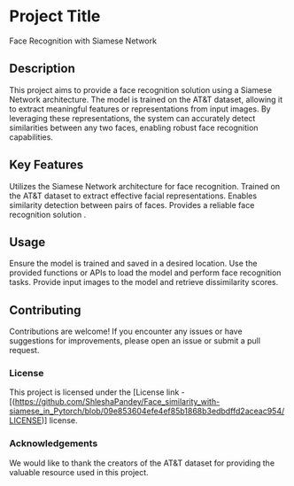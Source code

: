 # **Project Title**
Face Recognition with Siamese Network

## **Description**
This project aims to provide a face recognition solution using a Siamese Network architecture. The model is trained on the AT&T dataset, allowing it to extract meaningful features or representations from input images. By leveraging these representations, the system can accurately detect similarities between any two faces, enabling robust face recognition capabilities.

## Key Features  
Utilizes the Siamese Network architecture for face recognition.
Trained on the AT&T dataset to extract effective facial representations.
Enables similarity detection between pairs of faces.
Provides a reliable face recognition solution
.
## Usage

Ensure the model is trained and saved in a desired location.
Use the provided functions or APIs to load the model and perform face recognition tasks.
Provide input images to the model and retrieve dissimilarity scores.

## Contributing
Contributions are welcome! If you encounter any issues or have suggestions for improvements, please open an issue or submit a pull request.

### License
This project is licensed under the [License link - [(https://github.com/ShleshaPandey/Face_similarity_with-siamese_in_Pytorch/blob/09e853604efe4ef85b1868b3edbdffd2aceac954/LICENSE)] license. 

### Acknowledgements
We would like to thank the creators of the AT&T dataset for providing the valuable resource used in this project.
 
